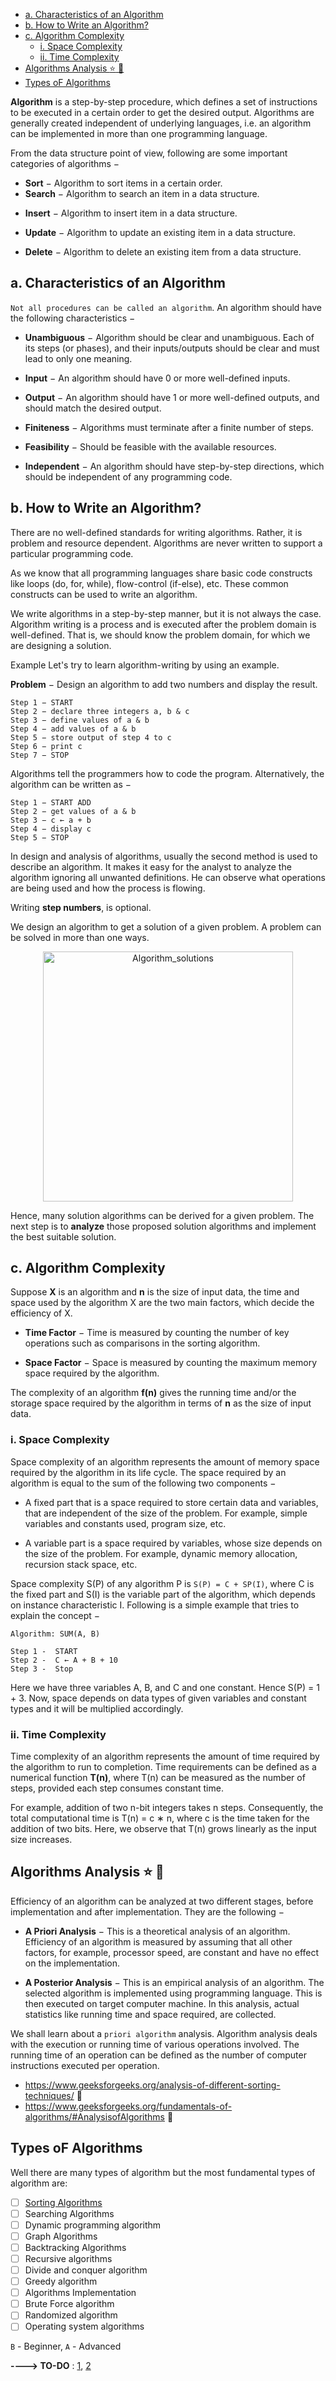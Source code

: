 - [a. Characteristics of an Algorithm](#a-characteristics-of-an-algorithm)
- [b. How to Write an Algorithm?](#b-how-to-write-an-algorithm)
- [c. Algorithm Complexity](#c-algorithm-complexity)
  - [i. Space Complexity](#i-space-complexity)
  - [ii. Time Complexity](#ii-time-complexity)
- [Algorithms Analysis :star: :construction:](#algorithms-analysis-star-construction)
- [Types oF Algorithms](#types-of-algorithms)

**Algorithm** is a step-by-step procedure, which defines a set of instructions to be executed in a certain order to get the desired output. Algorithms are generally created independent of underlying languages, i.e. an algorithm can be implemented in more than one programming language.

From the data structure point of view, following are some important categories of algorithms −

- **Sort** − Algorithm to sort items in a certain order.
- **Search** − Algorithm to search an item in a data structure.

* **Insert** − Algorithm to insert item in a data structure.

* **Update** − Algorithm to update an existing item in a data structure.

* **Delete** − Algorithm to delete an existing item from a data structure.

## a. Characteristics of an Algorithm

`Not all procedures can be called an algorithm`. An algorithm should have the following characteristics −

- **Unambiguous** − Algorithm should be clear and unambiguous. Each of its steps (or phases), and their inputs/outputs should be clear and must lead to only one meaning.

- **Input** − An algorithm should have 0 or more well-defined inputs.

- **Output** − An algorithm should have 1 or more well-defined outputs, and should match the desired output.

- **Finiteness** − Algorithms must terminate after a finite number of steps.

- **Feasibility** − Should be feasible with the available resources.

- **Independent** − An algorithm should have step-by-step directions, which should be independent of any programming code.

## b. How to Write an Algorithm?

There are no well-defined standards for writing algorithms. Rather, it is problem and resource dependent. Algorithms are never written to support a particular programming code.

As we know that all programming languages share basic code constructs like loops (do, for, while), flow-control (if-else), etc. These common constructs can be used to write an algorithm.

We write algorithms in a step-by-step manner, but it is not always the case. Algorithm writing is a process and is executed after the problem domain is well-defined. That is, we should know the problem domain, for which we are designing a solution.

Example
Let's try to learn algorithm-writing by using an example.

**Problem** − Design an algorithm to add two numbers and display the result.

```
Step 1 − START
Step 2 − declare three integers a, b & c
Step 3 − define values of a & b
Step 4 − add values of a & b
Step 5 − store output of step 4 to c
Step 6 − print c
Step 7 − STOP
```

Algorithms tell the programmers how to code the program. Alternatively, the algorithm can be written as −

```
Step 1 − START ADD
Step 2 − get values of a & b
Step 3 − c ← a + b
Step 4 − display c
Step 5 − STOP
```

In design and analysis of algorithms, usually the second method is used to describe an algorithm. It makes it easy for the analyst to analyze the algorithm ignoring all unwanted definitions. He can observe what operations are being used and how the process is flowing.

Writing **step numbers**, is optional.

We design an algorithm to get a solution of a given problem. A problem can be solved in more than one ways.

<p align="center">
  <img width="400" height="400" src="../../PlayGround/ResourcesFiles/Algorithms_DataStructures/sorting/Algorithm_solutions_.png" alt="Algorithm_solutions">
</p>

Hence, many solution algorithms can be derived for a given problem. The next step is to **analyze** those proposed solution algorithms and implement the best suitable solution.

## c. Algorithm Complexity

Suppose **X** is an algorithm and **n** is the size of input data, the time and space used by the algorithm X are the two main factors, which decide the efficiency of X.

- **Time Factor** − Time is measured by counting the number of key operations such as comparisons in the sorting algorithm.

- **Space Factor** − Space is measured by counting the maximum memory space required by the algorithm.

The complexity of an algorithm **f(n)** gives the running time and/or the storage space required by the algorithm in terms of **n** as the size of input data.

### i. Space Complexity

Space complexity of an algorithm represents the amount of memory space required by the algorithm in its life cycle. The space required by an algorithm is equal to the sum of the following two components −

- A fixed part that is a space required to store certain data and variables, that are independent of the size of the problem. For example, simple variables and constants used, program size, etc.

- A variable part is a space required by variables, whose size depends on the size of the problem. For example, dynamic memory allocation, recursion stack space, etc.

Space complexity S(P) of any algorithm P is `S(P) = C + SP(I)`, where C is the fixed part and S(I) is the variable part of the algorithm, which depends on instance characteristic I. Following is a simple example that tries to explain the concept −

```
Algorithm: SUM(A, B)

Step 1 -  START
Step 2 -  C ← A + B + 10
Step 3 -  Stop
```

Here we have three variables A, B, and C and one constant. Hence S(P) = 1 + 3. Now, space depends on data types of given variables and constant types and it will be multiplied accordingly.

### ii. Time Complexity

Time complexity of an algorithm represents the amount of time required by the algorithm to run to completion. Time requirements can be defined as a numerical function **T(n)**, where T(n) can be measured as the number of steps, provided each step consumes constant time.

For example, addition of two n-bit integers takes n steps. Consequently, the total computational time is T(n) = c ∗ n, where c is the time taken for the addition of two bits. Here, we observe that T(n) grows linearly as the input size increases.

## Algorithms Analysis :star: :construction:

Efficiency of an algorithm can be analyzed at two different stages, before implementation and after implementation. They are the following −

- **A Priori Analysis** − This is a theoretical analysis of an algorithm. Efficiency of an algorithm is measured by assuming that all other factors, for example, processor speed, are constant and have no effect on the implementation.

- **A Posterior Analysis** − This is an empirical analysis of an algorithm. The selected algorithm is implemented using programming language. This is then executed on target computer machine. In this analysis, actual statistics like running time and space required, are collected.

We shall learn about a `priori algorithm` analysis. Algorithm analysis deals with the execution or running time of various operations involved. The running time of an operation can be defined as the number of computer instructions executed per operation.

<!-- TODO -->

- https://www.geeksforgeeks.org/analysis-of-different-sorting-techniques/ :construction:
- https://www.geeksforgeeks.org/fundamentals-of-algorithms/#AnalysisofAlgorithms :construction:

## Types oF Algorithms

Well there are many types of algorithm but the most fundamental types of algorithm are:

- [ ] [Sorting Algorithms](./SortingAlgorithms/README.md)
- [ ] Searching Algorithms
- [ ] Dynamic programming algorithm
- [ ] Graph Algorithms
- [ ] Backtracking Algorithms
- [ ] Recursive algorithms
- [ ] Divide and conquer algorithm
- [ ] Greedy algorithm
- [ ] Algorithms Implementation
- [ ] Brute Force algorithm
- [ ] Randomized algorithm
- [ ] Operating system algorithms

`B` - Beginner, `A` - Advanced

**----> TO-DO** : [1](https://www.includehelp.com/algorithms/), [2](https://www.includehelp.com/data-structure-tutorial/algorithm-and-its-types.aspx)
